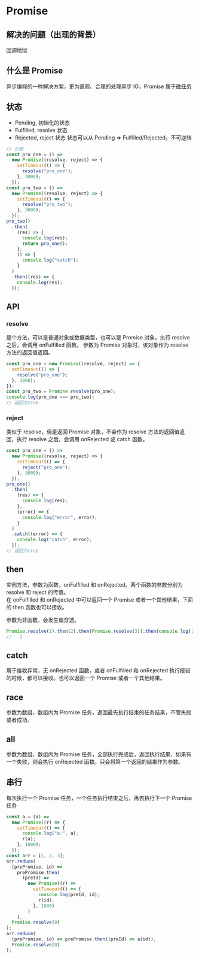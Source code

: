 # Promise

## 解决的问题（出现的背景）

回调地狱

## 什么是 Promise

异步编程的一种解决方案，更为直观、合理的处理异步 IO，Promise 属于[微任务](./EventLoop.html)

## 状态

- Pending, 初始化的状态
- Fulfilled, resolve 状态
- Rejected, reject 状态
  状态可以从 Pending => Fulfilled/Rejected，不可逆转

```js
// 示例
const pro_one = () =>
  new Promise((resolve, reject) => {
    setTimeout(() => {
      resolve("pro_one");
    }, 3000);
  });
const pro_two = () =>
  new Promise((resolve, reject) => {
    setTimeout(() => {
      resolve("pro_two");
    }, 3000);
  });
pro_two()
  .then(
    (res) => {
      console.log(res);
      return pro_one();
    },
    () => {
      console.log("catch");
    }
  )
  .then((res) => {
    console.log(res);
  });
```

## API

### resolve

是个方法，可以是普通对象或数据类型，也可以是 Promise 对象。执行 resolve 之后，会调用 onFulfilled 函数。
参数为 Promise 对象时，该对象作为 resolve 方法的返回值返回。

```js
const pro_one = new Promise((resolve, reject) => {
  setTimeout(() => {
    resolve("pro_one");
  }, 3000);
});
const pro_two = Promise.resolve(pro_one);
console.log(pro_one === pro_two);
// 返回为true
```

### reject

类似于 resolve，但是返回 Promise 对象，不会作为 resolve 方法的返回值返回，执行 resolve 之后，会调用 onRejected 或 catch 函数。

```js
const pro_one = () =>
  new Promise((resolve, reject) => {
    setTimeout(() => {
      reject("pro_one");
    }, 3000);
  });
pro_one()
  .then(
    (res) => {
      console.log(res);
    },
    (error) => {
      console.log("error", error);
    }
  )
  .catch((error) => {
    console.log("catch", error);
  });
// 返回为true
```

## then

实例方法，参数为函数，onFulfilled 和 onRejected。两个函数的参数分别为 resolve 和 reject 的传值。  
在 onFulfilled 和 onRejected 中可以返回一个 Promise 或者一个其他结果，下面的 then 函数也可以接收。

参数为非函数，会发生值穿透。

```js
Promise.resolve(1).then(2).then(Promise.resolve(3)).then(console.log);
//   1
```

## catch

用于接收异常，无 onRejected 函数，或者 onFulfilled 和 onRejected 执行报错的时候，都可以接收。也可以返回一个 Promise 或者一个其他结果。

## race

参数为数组，数组内为 Promise 任务，返回最先执行结束的任务结果，不管失败或者成功。

## all

参数为数组，数组内为 Promise 任务，全部执行完成后，返回执行结果，如果有一个失败，则会执行 onRejected 函数。只会将第一个返回的结果作为参数。

## 串行

每次执行一个 Promise 任务，一个任务执行结束之后，再去执行下一个 Promise 任务

```js
const a = (a) =>
  new Promise((r) => {
    setTimeout(() => {
      console.log("a:", a);
      r(a);
    }, 1000);
  });
const arr = [1, 2, 3];
arr.reduce(
  (prePromise, id) =>
    prePromise.then(
      (preId) =>
        new Promise((r) =>
          setTimeout(() => {
            console.log(preId, id);
            r(id);
          }, 1000)
        )
    ),
  Promise.resolve(0)
);
arr.reduce(
  (prePromise, id) => prePromise.then((preId) => a(id)),
  Promise.resolve(0)
);
```
